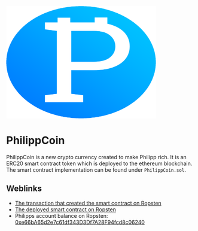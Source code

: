 <img src="PhilippCoin.png" height="300" width="400">

# PhilippCoin

PhilippCoin is a new crypto currency created to make Philipp rich. It is an ERC20 smart contract token which is deployed to the ethereum blockchain. The smart contract implementation can be found under `PhilippCoin.sol`.

## Weblinks

- [The transaction that created the smart contract on Ropsten](https://ropsten.etherscan.io/tx/0xc2c7783e094f5258a24d109bc556404e66d310b363d73dd8b252e156fac7d29e)
- [The deployed smart contract on Ropsten](https://ropsten.etherscan.io/address/0x0ff809878aff65dc553b7be1b68e9851c49c3fb5#code)
- Philipps account balance on Ropsten: [0xe66bA65d2e7c61df343D3Df7A28F94fcd8c06240](https://ropsten.etherscan.io/token/0x0ff809878aff65dc553b7be1b68e9851c49c3fb5?a=0xe66bA65d2e7c61df343D3Df7A28F94fcd8c06240)
